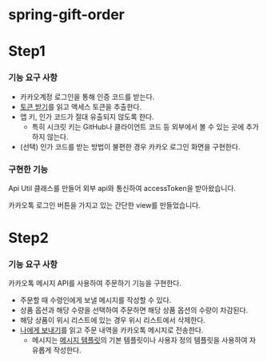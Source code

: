 # spring-gift-order

# Step1

### 기능 요구 사항

* 카카오계정 로그인을 통해 인증 코드를 받는다.
* [토큰 받기](https://developers.kakao.com/docs/latest/ko/kakaologin/rest-api#request-token)를 읽고 액세스 토큰을 추출한다.
* 앱 키, 인가 코드가 절대 유출되지 않도록 한다.
  * 특히 시크릿 키는 GitHub나 클라이언트 코드 등 외부에서 볼 수 있는 곳에 추가하지 않는다.
* (선택) 인가 코드를 받는 방법이 불편한 경우 카카오 로그인 화면을 구현한다.

### 구현한 기능

Api Util 클래스를 만들어 외부 api와 통신하여 accessToken을 받아왔습니다.

카카오톡 로그인 버튼을 가지고 있는 간단한 view를 만들었습니다.

# Step2

### 기능 요구 사항

카카오톡 메시지 API를 사용하여 주문하기 기능을 구현한다.

* 주문할 때 수령인에게 보낼 메시지를 작성할 수 있다.
* 상품 옵션과 해당 수량을 선택하여 주문하면 해당 상품 옵션의 수량이 차감된다.
* 해당 상품이 위시 리스트에 있는 경우 위시 리스트에서 삭제한다.
* [나에게 보내기](https://developers.kakao.com/docs/latest/ko/message/rest-api#default-template-msg-me)를 읽고 주문 내역을 카카오톡 메시지로 전송한다.
  * 메시지는 [메시지 템플릿](https://developers.kakao.com/docs/latest/ko/message/message-template)의 기본 템플릿이나 사용자 정의 템플릿을 사용하여 자유롭게 작성한다.
